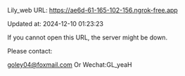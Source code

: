 Lily_web URL: https://ae6d-61-165-102-156.ngrok-free.app

Updated at: 2024-12-10 01:23:23

If you cannot open this URL, the server might be down.

Please contact: 

goley04@foxmail.com Or Wechat:GL_yeaH